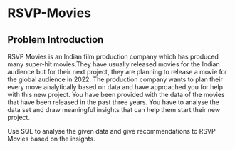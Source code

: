 # RSVP-Movies

## Problem Introduction

RSVP Movies is an Indian film production company which has produced many super-hit movies.They have usually released movies for the Indian audience but 
for their next project, they are planning to release a movie for the global audience in 2022. The production company wants to plan their every move 
analytically based on data and have approached you for help with this new project. You have been provided with the data of the movies that have been 
released in the past three years. You have to analyse the data set and draw meaningful insights that can help them start their new project. 

Use SQL to analyse the given data and give recommendations to RSVP Movies based on the insights.
